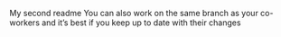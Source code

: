 My second readme
You can also work on the same branch as your co-workers and it’s best if you keep up to date with their changes
